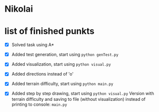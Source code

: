 # Nikolai

# list of finished punkts
- [x] Solved task using A*
- [x] Added test generation, start using `python genTest.py`
- [x] Added visualization, start using `python visual.py`
- [x] Added directions instead of 'o'
- [x] Added terrain difficulty, start using `python main.py`
- [x] Added step by step drawing, start using `python visual.py`
Version with terrain difficulty and saving to file (without visualization) instead of printing to console: `main.py`

